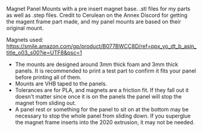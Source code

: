 Magnet Panel Mounts with a pre insert magnet base. .stl files for my parts as well as .step files. 
Credit to Cerulean on the Annex Discord for getting the magent frame part made, and my panel mounts are based on their original mount. 

Magnets used: https://smile.amazon.com/gp/product/B077BWCC8D/ref=ppx_yo_dt_b_asin_title_o03_s00?ie=UTF8&psc=1

- The mounts are designed around 3mm thick foam and 3mm thick panels. It is recommended to print a test part to confirm it fits your panel before printing all of them. 
- Mounts are VHB taped to the panels. 
- Tolerances are for PLA, and magnets are a friction fit. If they fall out it doesn't matter since once it is on the panels the panel will stop the magnet from sliding out. 
- A panel rest or something for the panel to sit on at the bottom may be necessary to stop the whole panel from sliding down. If you superglue the magnet frame inserts into the 2020 extrusion, it may not be needed. 